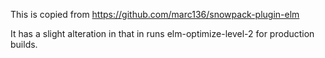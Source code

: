 This is copied from https://github.com/marc136/snowpack-plugin-elm

It has a slight alteration in that in runs elm-optimize-level-2 for production builds.